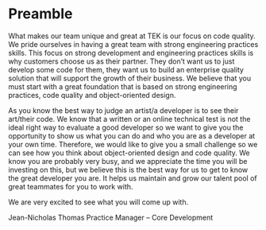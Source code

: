 <h1>Preamble</h1>

What makes our team unique and great at TEK is our focus on code quality. We pride ourselves in having a great team with strong engineering practices skills. This focus on strong development and engineering practices skills is why customers choose us as their partner. They don’t want us to just develop some code for them, they want us to build an enterprise quality solution that will support the growth of their business. We believe that you must start with a great foundation that is based on strong engineering practices, code quality and object-oriented design.

As you know the best way to judge an artist/a developer is to see their art/their code. We know that a written or an online technical test is not the ideal right way to evaluate a good developer so we want to give you the opportunity to show us what you can do and who you are as a developer at your own time. Therefore, we would like to give you a small challenge so we can see how you think about object-oriented design and code quality. We know you are probably very busy, and we appreciate the time you will be investing on this, but we believe this is the best way for us to get to know the great developer you are. It helps us maintain and grow our talent pool of great teammates for you to work with.

We are very excited to see what you will come up with.

Jean-Nicholas Thomas
Practice Manager – Core Development
